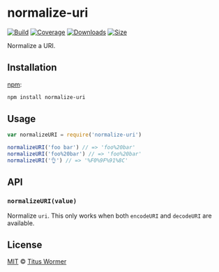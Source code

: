 # normalize-uri

[![Build][build-badge]][build]
[![Coverage][coverage-badge]][coverage]
[![Downloads][downloads-badge]][downloads]
[![Size][size-badge]][size]

Normalize a URI.

## Installation

[npm][]:

```bash
npm install normalize-uri
```

## Usage

```javascript
var normalizeURI = require('normalize-uri')

normalizeURI('foo bar') // => 'foo%20bar'
normalizeURI('foo%20bar') // => 'foo%20bar'
normalizeURI('👌') // => '%F0%9F%91%8C'
```

## API

### `normalizeURI(value)`

Normalize `uri`.  This only works when both `encodeURI` and `decodeURI` are
available.

## License

[MIT][license] © [Titus Wormer][author]

<!-- Definitions -->

[build-badge]: https://img.shields.io/travis/wooorm/normalize-uri.svg

[build]: https://travis-ci.org/wooorm/normalize-uri

[coverage-badge]: https://img.shields.io/codecov/c/github/wooorm/normalize-uri.svg

[coverage]: https://codecov.io/github/wooorm/normalize-uri

[downloads-badge]: https://img.shields.io/npm/dm/normalize-uri.svg

[downloads]: https://www.npmjs.com/package/normalize-uri

[size-badge]: https://img.shields.io/bundlephobia/minzip/normalize-uri.svg

[size]: https://bundlephobia.com/result?p=normalize-uri

[npm]: https://docs.npmjs.com/cli/install

[license]: license

[author]: https://wooorm.com
